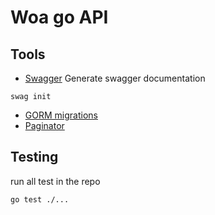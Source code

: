# Woa go API

## Tools
- [Swagger](https://linggar.asia/?p=594&cpage=1) 
Generate swagger documentation
```
swag init
```
- [GORM migrations](https://github.com/go-gormigrate/gormigrate)
- [Paginator](https://github.com/ulule/paging)

## Testing
run all test in the repo
```
go test ./...
```